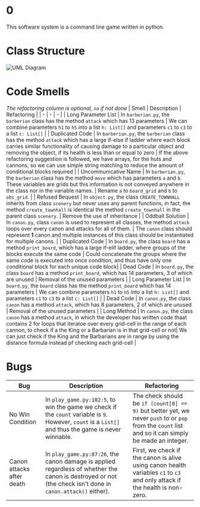 # 0
This software system is a command line game written in python.

# Class Structure
![UML Diagram](https://i.ibb.co/QFTCtpn/dass-a2-uml.png)

# Code Smells
*The refactoring column is optional, `na` if not done*
| Smell | Description | Refactoring |
| - | - | - |
| Long Parameter List | In `barberian.py`, the `barberian` class has the method `attack` which has 13 parameters | We can combine parameters `h1` to `h5` into a list `h: List[]` and parameters `c1` to `c3` to a list `c: List[]` |
| Duplicated Code | In `barberian.py`, the `barberian` class has the method `attack` which has a large if-else if ladder where each block carries similar functionality of causing damage to a particular object and removing the object, if its health is less than or equal to zero | If the above refactoring suggestion is followed, we have arrays, for the huts and cannons, so we can use simple string matching to reduce the amount of conditional blocks required |
| Uncommunicative Name | In `barberian.py`, the `barberian` class has the method `move` which has parameters `a` and `b`. These variables are grids but this information is not conveyed anywhere in the class nor in the variable names. | Rename `a` to `board_grid` and `b` to `obs_grid`. |
| Refused Bequest | In `object.py`, the class `CREATE_TOWNHALL` inherits from class `scenery` but never uses any parent functions, in fact, the method `create_townhall` is identical the method `create_townhall` in the parent class `scenery`. | Remove the use of inheritance |
| Oddball Solution | In `canon.py`, class `canon` is used to represent all classes, the method `attack` loops over every canon and attacks for all of them. | The `canon` class should represent **1** canon and multiple instances of this class should be instantiated for multiple canons. |
| Duplicated Code | In `board.py`, the class `board` has a method `print_board`, which has a large if-elif ladder, where groups of the blocks execute the same code | Could concatenate the groups where the same code is executed into once condition, and thus have only one conditional block for each unique code block|
| Dead Code | In `board.py`, the class `board` has a method `print_board`, which has 14 parameters, 3 of which are unused | Removal of the unused parameters |
| Long Parameter List | In `board.py`, the `board` class has the method `print_board` which has 14 parameters | We can combine parameters `h1` to `h5` into a list `h: List[]` and parameters `c1` to `c3` to a list `c: List[]` |
| Dead Code | In `canon.py`, the class `canon` has a method `attack`, which has 8 parameters, 2 of which are unused | Removal of the unused parameters |
| Long Method | In `canon.py`, the class `canon` has a method `attack`, in which the developer has written code thaat contains 2 for loops that iteratoe over every grid-cell in the range of each cannon, to check if a the King or a Barbarian is in that grid-cell or not| We can just check if the King and the Barbarians are in range by using the distance formula instead pf checking each grid-cell |

# Bugs
| Bug | Description | Refactoring |
| - | - | - |
| No Win Condition | In `play_game.py:102:5`, to win the game we check if the `count` variable is `9`. However, `count` is a `List[]` and thus the game is never winnable. | The check should be `if (count[0] == 9)` but better yet, we never `push` to or `pop` from the `count` list and so it can simply be made an integer. |
| Canon attacks after death | In `play_game.py:87:26`, the canon damage is applied regardless of whether the canon is destroyed or not (the check isn't done in `canon.attack()` either). | First, we check if the canon is alive using canon health variables `c1` to `c3` and only attack if the health is non-zero. |

